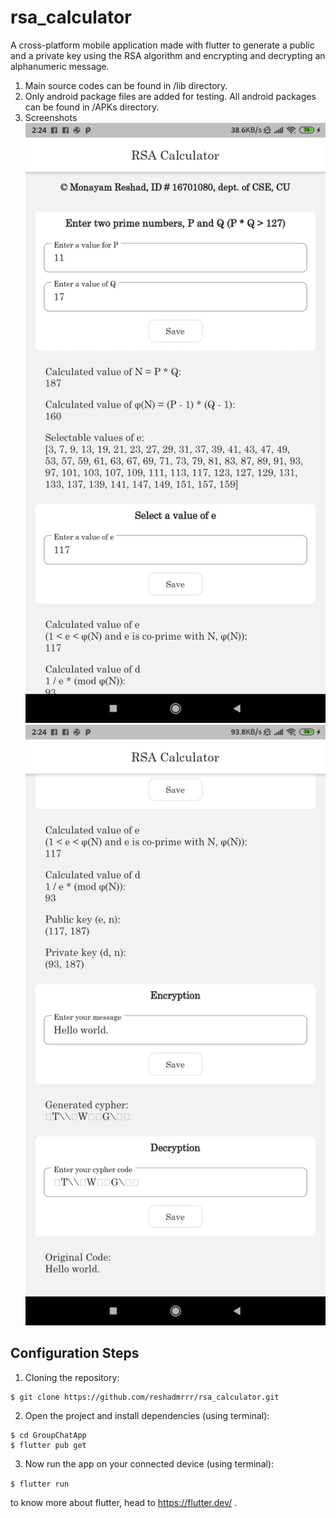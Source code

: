 # rsa_calculator

A cross-platform mobile application made with flutter to generate a public and a private key using the RSA algorithm and encrypting and decrypting an alphanumeric message.  

1. Main source codes can be found in /lib directory. 
2. Only android package files are added for testing. All android packages can be found in /APKs directory. 
3. Screenshots 
![rsa_calculator](/APKs/ScreenShots/screenshot1.jpg?raw=true)
![rsa_calculator](/APKs/ScreenShots/screenshot2.jpg?raw=true)

## Configuration Steps
1. Cloning the repository:
```
$ git clone https://github.com/reshadmrrr/rsa_calculator.git
```
2. Open the project and install dependencies (using terminal):
```
$ cd GroupChatApp
$ flutter pub get
```
3. Now run the app on your connected device (using terminal):

`$ flutter run`

to know more about flutter, head to https://flutter.dev/ .


